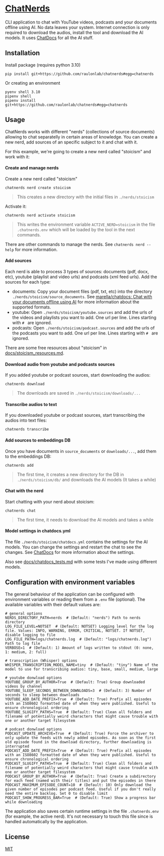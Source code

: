 # [ChatNerds](https://github.com/raulonlab/chatnerds)

CLI application to chat with YouTube videos, podcasts and your documents offline using AI. No data leaves your system. Internet connection is only required to download the audios, install the tool and download the AI models. It uses [ChatDocs](https://github.com/marella/chatdocs) for all the AI stuff.

## Installation

Install package (requires python 3.10)
```shell
pip install git+https://github.com/raulonlab/chatnerds#egg=chatnerds
```

Or creating an environment
```shell
pyenv shell 3.10
pipenv shell
pipenv install git+https://github.com/raulonlab/chatnerds#egg=chatnerds
```

## Usage

ChatNerds works with different "nerds" (collections of source documents) allowing to chat separatelly in certain areas of knowledge. You can create a new nerd, add sources of an specific subject to it and chat with it.

For this example, we're going to create a new nerd called "stoicism" and work with it:

#### Create and manage nerds

Create a new nerd called "stoicism"
```shell
chatnerds nerd create stoicism
```
> This creates a new directory with the initial files in `./nerds/stoicism`

Activate it:
```shell
chatnerds nerd activate stoicism
```
> This writes the environment variable `ACTIVE_NERD=stoicism` in the file `.chatnerds.env` which will be loaded by the tool in the next commands.

There are other commands to manage the nerds. See `chatnerds nerd --help` for more information.

#### Add sources

Each nerd is able to process 3 types of sources: documents (pdf, docx, etc), youtube (playlist and video urls) and podcasts (xml feed urls). Add the sources for each type:

- documents: Copy your document files (pdf, txt, etc) into the directory `./nerds/stoicism/source_documents`. See [marella/chatdocs: Chat with your documents offline using AI](https://github.com/marella/chatdocs) for more information about the supported formats.
- youtube: Open `./nerds/stoicism/youtube.sources` and add the urls of the videos and playlists you want to add. One url per line. Lines starting with `# ` are ignored.
- podcasts: Open `./nerds/stoicism/podcast.sources` and add the urls of the podcasts you want to add. One url per line. Lines starting with `# ` are ignored.

There are some free resources about "stoicism" in [docs/stoicism_resources.md](docs/stoicism_resources.md).

#### Download audio from youtube and podcasts sources

If you added youtube or podcast sources, start downloading the audios:
```shell
chatnerds download
```
> The downloads are saved in `./nerds/stoicism/downloads/...`

#### Transcribe audios to text

If you downloaded youtube or podcast sources, start transcribing the audios into text files:
```shell
chatnerds transcribe
```

#### Add sources to embeddings DB

Once you have documents in `source_documents` or `downloads/...`, add them to the embeddings DB:
```shell
chatnerds add
```
> The first time, it creates a new directory for the DB in `./nerds/stoicism/db/` and downloads the AI models (It takes a while)


#### Chat with the nerd

Start chatting with your nerd about stoicism:
```shell
chatnerds chat
```
> The first time, it needs to download the AI models and takes a while

#### Model settings in chatdocs.yml

The file `./nerds/stoicism/chatdocs.yml` contains the settings for the AI models. You can change the settings and restart the chat to see the changes. See [ChatDocs](https://github.com/marella/chatdocs) for more information about the settings.

Also see [docs/chatdocs_tests.md](docs/chatdocs_tests.md) with some tests I've made using different models.


## Configuration with environment variables

The general behaviour of the application can be configured with environment variables or reading them from a `.env` file (optional). The available variables with their default values are:

```shell
# general options
NERDS_DIRECTORY_PATH=nerds  # (Default: "nerds") Path to nerds directory
LOG_FILE_LEVEL=NOTSET  # (Default: NOTSET) Logging level for the log file. Values: INFO, WARNING, ERROR, CRITICAL, NOTSET. If NOTSET, disable logging to file
LOG_FILE_PATH=logs/chatnerds.log  # (Default: "logs/chatnerds.log") Path to log file
VERBOSE=1  # (Default: 1) Amount of logs written to stdout (0: none, 1: medium, 2: full)

# transcription (Whisper) options
WHISPER_TRANSCRIPTION_MODEL_NAME=tiny  # (Default: "tiny") Name of the model to use for transcribing audios: tiny, base, small, medium, large

# youtube donwload options
YOUTUBE_GROUP_BY_AUTHOR=True  # (Default: True) Group downloaded videos by channel
YOUTUBE_SLEEP_SECONDS_BETWEEN_DOWNLOADS=3  # (Default: 3) Number of seconds to sleep between downloads
YOUTUBE_ADD_DATE_PREFIX=True  # (Default: True) Prefix all episodes with an ISO8602 formatted date of when they were published. Useful to ensure chronological ordering
YOUTUBE_SLUGIFY_PATHS=True  # (Default: True) Clean all folders and filename of potentially weird characters that might cause trouble with one or another target filesystem

# podcast donwload options
PODCAST_UPDATE_ARCHIVE=True  # (Default: True) Force the archiver to only update the feeds with newly added episodes. As soon as the first old episode found in the download directory, further downloading is interrupted
PODCAST_ADD_DATE_PREFIX=True  # (Default: True) Prefix all episodes with an ISO8602 formatted date of when they were published. Useful to ensure chronological ordering
PODCAST_SLUGIFY_PATHS=True  # (Default: True) Clean all folders and filename of potentially weird characters that might cause trouble with one or another target filesystem
PODCAST_GROUP_BY_AUTHOR=True  # (Default: True) Create a subdirectory for each feed (named with their titles) and put the episodes in there
PODCAST_MAXIMUM_EPISODE_COUNT=10  # (Default: 10) Only download the given number of episodes per podcast feed. Useful if you don't really need the entire backlog. Set 0 to disable limit
PODCAST_SHOW_PROGRESS_BAR=True  # (Default: True) Show a progress bar while downloading
```

The application also saves certain runtime settings in the file `.chatnerds.env` (for example, the active nerd). It's not necessary to touch this file since is handled automatically by the application.

## License

[MIT](LICENSE)
